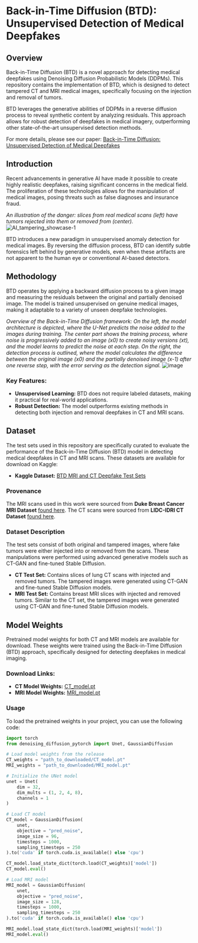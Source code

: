 # Back-in-Time Diffusion (BTD): Unsupervised Detection of Medical Deepfakes

## Overview
Back-in-Time Diffusion (BTD) is a novel approach for detecting medical deepfakes using Denoising Diffusion Probabilistic Models (DDPMs). This repository contains the implementation of BTD, which is designed to detect tampered CT and MRI medical images, specifically focusing on the injection and removal of tumors.

BTD leverages the generative abilities of DDPMs in a reverse diffusion process to reveal synthetic content by analyzing residuals. This approach allows for robust detection of deepfakes in medical imagery, outperforming other state-of-the-art unsupervised detection methods.

For more details, please see our paper: [Back-in-Time Diffusion: Unsupervised Detection of Medical Deepfakes](https://arxiv.org/pdf/2407.15169)


## Introduction
Recent advancements in generative AI have made it possible to create highly realistic deepfakes, raising significant concerns in the medical field. The proliferation of these technologies allows for the manipulation of medical images, posing threats such as false diagnoses and insurance fraud.

*An illustration of the danger: slices from real medical scans (left) have tumors rejected into them or removed from (center).*
![AI_tampering_showcase-1](https://github.com/user-attachments/assets/95613067-76b0-4c98-b77d-a211acb53e62)


BTD introduces a new paradigm in unsupervised anomaly detection for medical images. By reversing the diffusion process, BTD can identify subtle forensics left behind by generative models, even when these artifacts are not apparent to the human eye or conventional AI-based detectors.


## Methodology
BTD operates by applying a backward diffusion process to a given image and measuring the residuals between the original and partially denoised image. The model is trained unsupervised on genuine medical images, making it adaptable to a variety of unseen deepfake technologies.

*Overview of the Back-in-Time Diffusion framework: On the left, the model architecture is depicted, where the U-Net predicts the noise added to the images during training. The center part shows the training process, where noise is progressively added to an image (x0) to create noisy versions (xt), and the model learns to predict the noise at each step. On the right, the detection process is outlined, where the model calculates the difference between the original image (x0) and the partially denoised image (x-1) after one reverse step, with the error serving as the detection signal.*
![image](https://github.com/user-attachments/assets/ac42887b-27d7-401f-aed3-f3d4cc2f52d6)

### Key Features:
- **Unsupervised Learning:** BTD does not require labeled datasets, making it practical for real-world applications.
- **Robust Detection:** The model outperforms existing methods in detecting both injection and removal deepfakes in CT and MRI scans.


## Dataset

The test sets used in this repository are specifically curated to evaluate the performance of the Back-in-Time Diffusion (BTD) model in detecting medical deepfakes in CT and MRI scans. These datasets are available for download on Kaggle:

- **Kaggle Dataset:** [BTD MRI and CT Deepfake Test Sets](https://www.kaggle.com/datasets/freddiegraboski/btd-mri-and-ct-deepfake-test-sets)

### Provenance

The  MRI scans used in this work were sourced from **Duke Breast Cancer MRI Dataset** [found here](https://www.cancerimagingarchive.net/collection/duke-breast-cancer-mri/). 
The CT scans were sourced from **LIDC-IDRI CT Dataset** [found here](https://wiki.cancerimagingarchive.net/pages/viewpage.action?pageId=1966254).

### Dataset Description

The test sets consist of both original and tampered images, where fake tumors were either injected into or removed from the scans. These manipulations were performed using advanced generative models such as CT-GAN and fine-tuned Stable Diffusion.

- **CT Test Set:** Contains slices of lung CT scans with injected and removed tumors. The tampered images were generated using CT-GAN and fine-tuned Stable Diffusion models.
- **MRI Test Set:** Contains breast MRI slices with injected and removed tumors. Similar to the CT set, the tampered images were generated using CT-GAN and fine-tuned Stable Diffusion models.


## Model Weights

Pretrained model weights for both CT and MRI models are available for download. These weights were trained using the Back-in-Time Diffusion (BTD) approach, specifically designed for detecting deepfakes in medical imaging.

### Download Links:
- **CT Model Weights:** [CT_model.pt](https://github.com/FreddieMG/BTD--Unsupervised-Detection-of-Medical-Deepfakes/releases/download/v1.0-weights/CT_model.pt)
- **MRI Model Weights:** [MRI_model.pt](https://github.com/FreddieMG/BTD--Unsupervised-Detection-of-Medical-Deepfakes/releases/download/v1.0-weights/MRI_model.pt)

### Usage

To load the pretrained weights in your project, you can use the following code:

```python
import torch
from denoising_diffusion_pytorch import Unet, GaussianDiffusion

# Load model weights from the release
CT_weights = "path_to_downloaded/CT_model.pt"
MRI_weights = "path_to_downloaded/MRI_model.pt"

# Initialize the UNet model
unet = Unet(
    dim = 32,
    dim_mults = (1, 2, 4, 8),
    channels = 1
)

# Load CT model
CT_model = GaussianDiffusion(
    unet,
    objective = "pred_noise",
    image_size = 96,
    timesteps = 1000,
    sampling_timesteps = 250 
).to('cuda' if torch.cuda.is_available() else 'cpu')

CT_model.load_state_dict(torch.load(CT_weights)['model'])
CT_model.eval()

# Load MRI model
MRI_model = GaussianDiffusion(
    unet,
    objective = "pred_noise",
    image_size = 128,
    timesteps = 1000,
    sampling_timesteps = 250   
).to('cuda' if torch.cuda.is_available() else 'cpu')

MRI_model.load_state_dict(torch.load(MRI_weights)['model'])
MRI_model.eval()


